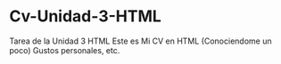 # Cv-Unidad-3-HTML
Tarea de la Unidad 3 HTML
Este es Mi CV en HTML (Conociendome un poco) Gustos personales, etc.
